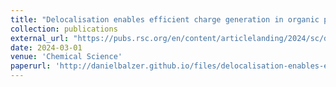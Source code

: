 ```yaml
---
title: "Delocalisation enables efficient charge generation in organic photovoltaics, even with little to no energetic offset"
collection: publications
external_url: "https://pubs.rsc.org/en/content/articlelanding/2024/sc/d3sc05409h"
date: 2024-03-01
venue: 'Chemical Science'
paperurl: 'http://danielbalzer.github.io/files/delocalisation-enables-efficient-charge-generation-in-organic-photovoltaics-even-with-little-to-no-energetic-offset.pdf'
---
```

